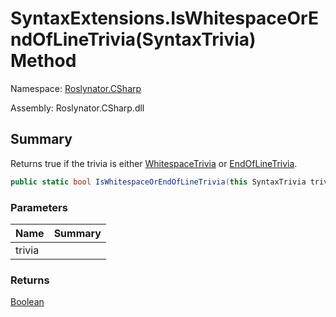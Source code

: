 # SyntaxExtensions\.IsWhitespaceOrEndOfLineTrivia\(SyntaxTrivia\) Method

Namespace: [Roslynator.CSharp](../../README.md)

Assembly: Roslynator\.CSharp\.dll

## Summary

Returns true if the trivia is either [WhitespaceTrivia](https://docs.microsoft.com/en-us/dotnet/api/microsoft.codeanalysis.csharp.syntaxkind.whitespacetrivia) or [EndOfLineTrivia](https://docs.microsoft.com/en-us/dotnet/api/microsoft.codeanalysis.csharp.syntaxkind.endoflinetrivia)\.

```csharp
public static bool IsWhitespaceOrEndOfLineTrivia(this SyntaxTrivia trivia)
```

### Parameters

| Name | Summary |
| ---- | ------- |
| trivia | |

### Returns

[Boolean](https://docs.microsoft.com/en-us/dotnet/api/system.boolean)

